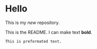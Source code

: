 # Hello

This is my *new* repository.

This is the README. I can make text **bold**.

    This is preformated text.
